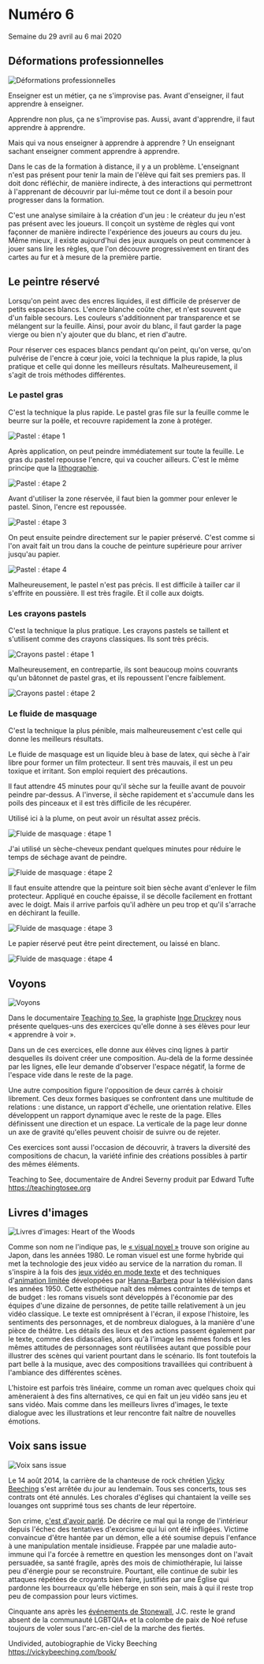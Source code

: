 # Numéro 6

Semaine du 29 avril au 6 mai 2020

## Déformations professionnelles

![Déformations professionnelles](images/deformations-professionnelles.jpg)

Enseigner est un métier, ça ne s'improvise pas.
Avant d'enseigner, il faut apprendre à enseigner.

Apprendre non plus, ça ne s'improvise pas.
Aussi, avant d'apprendre, il faut apprendre à apprendre.

Mais qui va nous enseigner à apprendre à apprendre ?
Un enseignant sachant enseigner comment apprendre à apprendre.

Dans le cas de la formation à distance, il y a un problème.
L'enseignant n'est pas présent
pour tenir la main de l'élève qui fait ses premiers pas.
Il doit donc réfléchir, de manière indirecte, à des interactions
qui permettront à l'apprenant de découvrir par lui-même
tout ce dont il a besoin pour progresser dans la formation.

C'est une analyse similaire à la création d'un jeu :
le créateur du jeu n'est pas présent avec les joueurs.
Il conçoit un système de règles
qui vont façonner de manière indirecte
l'expérience des joueurs au cours du jeu.
Même mieux, il existe aujourd'hui des jeux
auxquels on peut commencer à jouer sans lire les règles,
que l'on découvre progressivement en tirant des cartes
au fur et à mesure de la première partie.

## Le peintre réservé

Lorsqu'on peint avec des encres liquides,
il est difficile de préserver de petits espaces blancs.
L'encre blanche coûte cher, et n'est souvent que d'un faible secours.
Les couleurs s'additionnent par transparence et se mélangent sur la feuille.
Ainsi, pour avoir du blanc, il faut garder la page vierge
ou bien n'y ajouter que du blanc, et rien d'autre.

Pour réserver ces espaces blancs pendant qu'on peint,
qu'on verse, qu'on pulvérise de l'encre à cœur joie,
voici la technique la plus rapide, la plus pratique
et celle qui donne les meilleurs résultats.
Malheureusement, il s'agit de trois méthodes différentes.

### Le pastel gras

C'est la technique la plus rapide.
Le pastel gras file sur la feuille
comme le beurre sur la poêle,
et recouvre rapidement la zone à protéger.

![Pastel : étape 1](images/le-peintre-reserve-pastel-1.jpg)

Après application, on peut peindre immédiatement sur toute la feuille.
Le gras du pastel repousse l'encre,
qui va coucher ailleurs.
C'est le même principe que la [lithographie][].

[lithographie]: https://fr.wikipedia.org/wiki/Lithographie#Principe

![Pastel : étape 2](images/le-peintre-reserve-pastel-2.jpg)

Avant d'utiliser la zone réservée, il faut bien la gommer
pour enlever le pastel. Sinon, l'encre est repoussée.

![Pastel : étape 3](images/le-peintre-reserve-pastel-3.jpg)

On peut ensuite peindre directement sur le papier préservé.
C'est comme si l'on avait fait un trou
dans la couche de peinture supérieure
pour arriver jusqu'au papier.

![Pastel : étape 4](images/le-peintre-reserve-pastel-4.jpg)

Malheureusement, le pastel n'est pas précis.
Il est difficile à tailler car il s'effrite en poussière.
Il est très fragile. Et il colle aux doigts.

### Les crayons pastels

C'est la technique la plus pratique. Les crayons pastels se taillent
et s'utilisent comme des crayons classiques. Ils sont très précis.

![Crayons pastel : étape 1](images/le-peintre-reserve-crayon-pastel-1.jpg)

Malheureusement, en contrepartie, ils sont beaucoup moins couvrants
qu'un bâtonnet de pastel gras, et ils repoussent l'encre faiblement.

![Crayons pastel : étape 2](images/le-peintre-reserve-crayon-pastel-2.jpg)

### Le fluide de masquage

C'est la technique la plus pénible, mais malheureusement
c'est celle qui donne les meilleurs résultats.

Le fluide de masquage est un liquide bleu à base de latex,
qui sèche à l'air libre pour former un film protecteur.
Il sent très mauvais, il est un peu toxique et irritant.
Son emploi requiert des précautions.

Il faut attendre 45 minutes pour qu'il sèche sur la feuille
avant de pouvoir peindre par-dessus. A l'inverse, il sèche rapidement
et s'accumule dans les poils des pinceaux et il est très difficile
de les récupérer.

Utilisé ici à la plume, on peut avoir un résultat assez précis.

![Fluide de masquage : étape 1](images/le-peintre-reserve-fluide-de-masquage-1.jpg)

J'ai utilisé un sèche-cheveux pendant quelques minutes
pour réduire le temps de séchage avant de peindre.

![Fluide de masquage : étape 2](images/le-peintre-reserve-fluide-de-masquage-2.jpg)

Il faut ensuite attendre que la peinture soit bien sèche
avant d'enlever le film protecteur. Appliqué en couche épaisse,
il se décolle facilement en frottant avec le doigt.
Mais il arrive parfois qu'il adhère un peu trop
et qu'il s'arrache en déchirant la feuille.

![Fluide de masquage : étape 3](images/le-peintre-reserve-fluide-de-masquage-3.jpg)

Le papier réservé peut être peint directement, ou laissé en blanc.

![Fluide de masquage : étape 4](images/le-peintre-reserve-fluide-de-masquage-4.jpg)

## Voyons

![Voyons](images/voyons.png)

Dans le documentaire [Teaching to See][],
la graphiste [Inge Druckrey][]
nous présente quelques-uns des exercices
qu'elle donne à ses élèves pour leur « apprendre à voir ».

Dans un de ces exercices, elle donne aux élèves cinq lignes
à partir desquelles ils doivent créer une composition.
Au-delà de la forme dessinée par les lignes,
elle leur demande d'observer l'espace négatif,
la forme de l'espace vide dans le reste de la page.

Une autre composition figure l'opposition de deux carrés à choisir librement.
Ces deux formes basiques se confrontent dans une multitude de relations :
une distance, un rapport d'échelle, une orientation relative.
Elles développent un rapport dynamique avec le reste de la page.
Elles définissent une direction et un espace.
La verticale de la page leur donne un axe de gravité
qu'elles peuvent choisir de suivre ou de rejeter.

Ces exercices sont aussi l'occasion de découvrir,
à travers la diversité des compositions de chacun,
la variété infinie des créations possibles
à partir des mêmes éléments.

Teaching to See, documentaire de Andrei Severny produit par Edward Tufte  
https://teachingtosee.org

[Teaching to See]: https://teachingtosee.org
[Inge Druckrey]: https://en.wikipedia.org/wiki/Inge_Druckrey

## Livres d'images

![Livres d'images: Heart of the Woods](images/livres-d-images.jpg)

Comme son nom ne l'indique pas, le [« visual novel »][] trouve son origine
au Japon, dans les années 1980. Le roman visuel est une forme hybride
qui met la technologie des jeux vidéo au service de la narration du roman.
Il s'inspire à la fois des [jeux vidéo en mode texte][]
et des techniques d'[animation limitée][]
développées par [Hanna-Barbera][] pour la télévision dans les années 1950.
Cette esthétique naît des mêmes contraintes de temps et de budget :
les romans visuels sont développés à l'économie
par des équipes d'une dizaine de personnes,
de petite taille relativement à un jeu vidéo classique.
Le texte est omniprésent à l'écran, il expose l'histoire,
les sentiments des personnages, et de nombreux dialogues,
à la manière d'une pièce de théâtre. Les détails des lieux
et des actions passent également par le texte,
comme des didascalies, alors qu'à l'image les mêmes fonds
et les mêmes attitudes de personnages sont réutilisées autant que possible
pour illustrer des scènes qui varient pourtant dans le scénario.
Ils font toutefois la part belle à la musique,
avec des compositions travaillées
qui contribuent à l'ambiance des différentes scènes.

L'histoire est parfois très linéaire, comme un roman avec quelques choix
qui amèneraient à des fins alternatives, ce qui en fait un jeu vidéo
sans jeu et sans vidéo. Mais comme dans les meilleurs livres d'images,
le texte dialogue avec les illustrations et leur rencontre fait naître
de nouvelles émotions.

[« visual novel »]: https://fr.wikipedia.org/wiki/Visual_novel
[jeux vidéo en mode texte]: https://fr.wikipedia.org/wiki/Jeu_en_mode_texte
[animation limitée]: https://fr.wikipedia.org/wiki/Animation_limit%C3%A9e
[Hanna-Barbera]: https://fr.wikipedia.org/wiki/Hanna-Barbera_Productions

## Voix sans issue

![Voix sans issue](images/voix-sans-issue.jpg)

Le 14 août 2014, la carrière de la chanteuse de rock chrétien
[Vicky Beeching][] s'est arrêtée du jour au lendemain.
Tous ses concerts, tous ses contrats ont été annulés.
Les chorales d'églises qui chantaient la veille ses louanges
ont supprimé tous ses chants de leur répertoire.

Son crime, [c'est d'avoir parlé][].
De décrire ce mal qui la ronge de l'intérieur
depuis l'échec des tentatives d'exorcisme qui lui ont été infligées.
Victime convaincue d'être hantée par un démon, elle a été soumise
depuis l'enfance à une manipulation mentale insidieuse.
Frappée par une maladie auto-immune qui l'a forcée
à remettre en question les mensonges dont on l'avait persuadée,
sa santé fragile, après des mois de chimiothérapie,
lui laisse peu d'énergie pour se reconstruire.
Pourtant, elle continue de subir les attaques répétées
de croyants bien faire, justifiés par une Église
qui pardonne les bourreaux qu'elle héberge en son sein,
mais à qui il reste trop peu de compassion pour leurs victimes.

Cinquante ans après les [événements de Stonewall][],
J.C. reste le grand absent de la communauté LGBTQIA+
et la colombe de paix de Noé refuse toujours de voler
sous l'arc-en-ciel de la marche des fiertés.

Undivided, autobiographie de Vicky Beeching  
https://vickybeeching.com/book/

[Vicky Beeching]: https://vickybeeching.com
[c'est d'avoir parlé]: https://vickybeeching.com/lgbt/
[événements de Stonewall]: https://fr.wikipedia.org/wiki/%C3%89meutes_de_Stonewall

